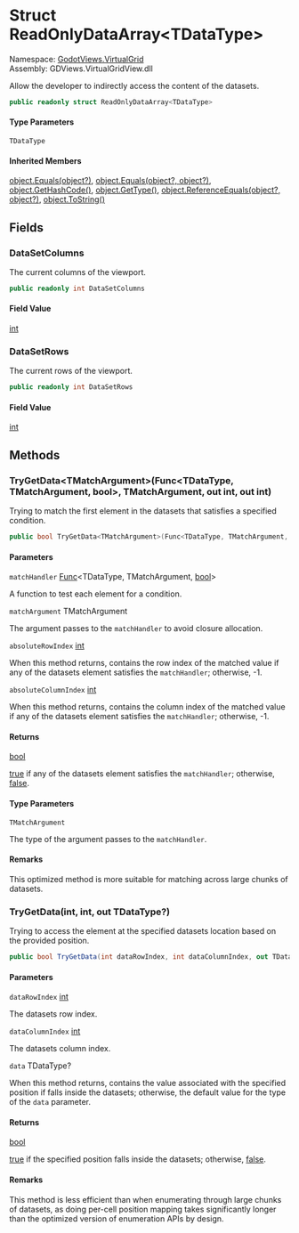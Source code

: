 # <a id="GodotViews_VirtualGrid_ReadOnlyDataArray_1"></a> Struct ReadOnlyDataArray<TDataType\>

Namespace: [GodotViews.VirtualGrid](GodotViews.VirtualGrid.md)  
Assembly: GDViews.VirtualGridView.dll  

Allow the developer to indirectly access the content of the datasets.

```csharp
public readonly struct ReadOnlyDataArray<TDataType>
```

#### Type Parameters

`TDataType` 

#### Inherited Members

[object.Equals\(object?\)](https://learn.microsoft.com/dotnet/api/system.object.equals\#system\-object\-equals\(system\-object\)), 
[object.Equals\(object?, object?\)](https://learn.microsoft.com/dotnet/api/system.object.equals\#system\-object\-equals\(system\-object\-system\-object\)), 
[object.GetHashCode\(\)](https://learn.microsoft.com/dotnet/api/system.object.gethashcode), 
[object.GetType\(\)](https://learn.microsoft.com/dotnet/api/system.object.gettype), 
[object.ReferenceEquals\(object?, object?\)](https://learn.microsoft.com/dotnet/api/system.object.referenceequals), 
[object.ToString\(\)](https://learn.microsoft.com/dotnet/api/system.object.tostring)

## Fields

### <a id="GodotViews_VirtualGrid_ReadOnlyDataArray_1_DataSetColumns"></a> DataSetColumns

The current columns of the viewport.

```csharp
public readonly int DataSetColumns
```

#### Field Value

 [int](https://learn.microsoft.com/dotnet/api/system.int32)

### <a id="GodotViews_VirtualGrid_ReadOnlyDataArray_1_DataSetRows"></a> DataSetRows

The current rows of the viewport.

```csharp
public readonly int DataSetRows
```

#### Field Value

 [int](https://learn.microsoft.com/dotnet/api/system.int32)

## Methods

### <a id="GodotViews_VirtualGrid_ReadOnlyDataArray_1_TryGetData__1_System_Func__0___0_System_Boolean____0_System_Int32__System_Int32__"></a> TryGetData<TMatchArgument\>\(Func<TDataType, TMatchArgument, bool\>, TMatchArgument, out int, out int\)

Trying to match the first element in the datasets that satisfies a specified condition.

```csharp
public bool TryGetData<TMatchArgument>(Func<TDataType, TMatchArgument, bool> matchHandler, TMatchArgument matchArgument, out int absoluteRowIndex, out int absoluteColumnIndex)
```

#### Parameters

`matchHandler` [Func](https://learn.microsoft.com/dotnet/api/system.func\-3)<TDataType, TMatchArgument, [bool](https://learn.microsoft.com/dotnet/api/system.boolean)\>

A function to test each element for a condition.

`matchArgument` TMatchArgument

The argument passes to the <code class="paramref">matchHandler</code> to avoid closure allocation.

`absoluteRowIndex` [int](https://learn.microsoft.com/dotnet/api/system.int32)

When this method returns, contains the row index of the matched value
    if any of the datasets element satisfies the <code class="paramref">matchHandler</code>; otherwise, -1.

`absoluteColumnIndex` [int](https://learn.microsoft.com/dotnet/api/system.int32)

When this method returns, contains the column index of the matched value
    if any of the datasets element satisfies the <code class="paramref">matchHandler</code>; otherwise, -1.

#### Returns

 [bool](https://learn.microsoft.com/dotnet/api/system.boolean)

<a href="https://learn.microsoft.com/dotnet/csharp/language-reference/builtin-types/bool">true</a> if any of the datasets element satisfies the <code class="paramref">matchHandler</code>; otherwise, <a href="https://learn.microsoft.com/dotnet/csharp/language-reference/builtin-types/bool">false</a>.

#### Type Parameters

`TMatchArgument` 

The type of the argument passes to the <code class="paramref">matchHandler</code>.

#### Remarks

This optimized method is more suitable for matching across large chunks of datasets.

### <a id="GodotViews_VirtualGrid_ReadOnlyDataArray_1_TryGetData_System_Int32_System_Int32__0__"></a> TryGetData\(int, int, out TDataType?\)

Trying to access the element at the specified datasets location based on the provided position.

```csharp
public bool TryGetData(int dataRowIndex, int dataColumnIndex, out TDataType? data)
```

#### Parameters

`dataRowIndex` [int](https://learn.microsoft.com/dotnet/api/system.int32)

The datasets row index.

`dataColumnIndex` [int](https://learn.microsoft.com/dotnet/api/system.int32)

The datasets column index.

`data` TDataType?

When this method returns, contains the value associated with the specified position
    if falls inside the datasets; otherwise, the default value for the type of the <code class="paramref">data</code> parameter.

#### Returns

 [bool](https://learn.microsoft.com/dotnet/api/system.boolean)

<a href="https://learn.microsoft.com/dotnet/csharp/language-reference/builtin-types/bool">true</a> if the specified position falls inside the datasets; otherwise, <a href="https://learn.microsoft.com/dotnet/csharp/language-reference/builtin-types/bool">false</a>.

#### Remarks

This method is less efficient than <xref href="GodotViews.VirtualGrid.ReadOnlyDataArray%601.TryGetData%60%601(System.Func%7b%600%2c%60%600%2cSystem.Boolean%7d%2c%60%600%2cSystem.Int32%40%2cSystem.Int32%40)" data-throw-if-not-resolved="false"></xref>
    when enumerating through large chunks of datasets, as doing per-cell position mapping
    takes significantly longer than the optimized version of enumeration APIs by design.

